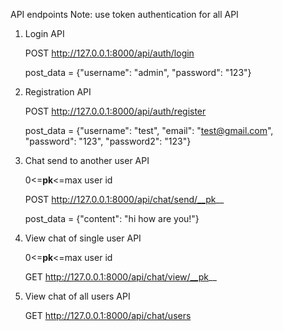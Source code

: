 API endpoints
Note: use token authentication for all API

1) Login API
	
	POST	http://127.0.0.1:8000/api/auth/login
	
	post_data = {"username": "admin", "password": "123"}


2) Registration API
	
	POST	http://127.0.0.1:8000/api/auth/register
	
	post_data = {"username": "test", "email": "test@gmail.com", "password": "123", "password2": "123"}

3) Chat send to another user API
	
	0<=__pk__<=max user id
	
	POST	http://127.0.0.1:8000/api/chat/send/__pk__
	
	post_data = {"content": "hi how are you!"}

4) View chat of single user API
	
	0<=__pk__<=max user id
	
	GET	http://127.0.0.1:8000/api/chat/view/__pk__

5) View chat of all users API
	
	GET	http://127.0.0.1:8000/api/chat/users